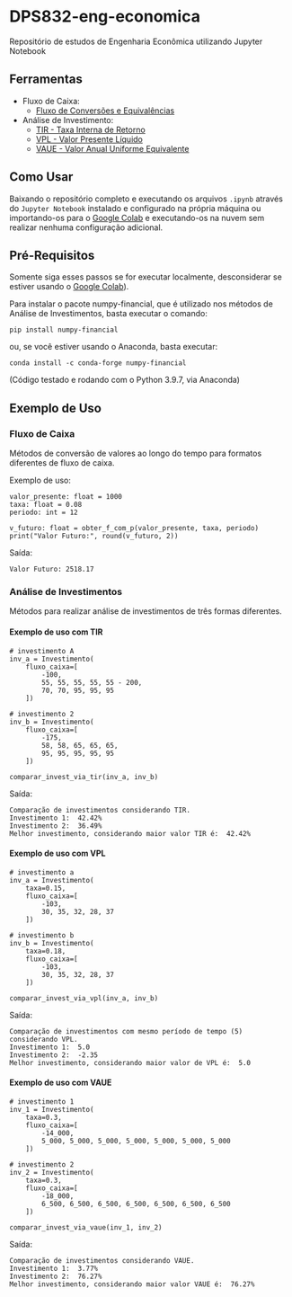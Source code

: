 # DPS832-eng-economica

Repositório de estudos de Engenharia Econômica utilizando Jupyter Notebook

## Ferramentas

* Fluxo de Caixa:
  * [Fluxo de Conversões e Equivalências](fluxo.ipynb)
* Análise de Investimento:
  * [TIR - Taxa Interna de Retorno](tir.ipynb)
  * [VPL - Valor Presente Líquido](vpl.ipynb)
  * [VAUE - Valor Anual Uniforme Equivalente](vaue.ipynb)

## Como Usar

Baixando o repositório completo e executando os arquivos `.ipynb` através do `Jupyter Notebook` instalado e configurado na própria máquina ou importando-os para o [Google Colab](https://colab.research.google.com/) e executando-os na nuvem sem realizar nenhuma configuração adicional.

## Pré-Requisitos

Somente siga esses passos se for executar localmente, desconsiderar se estiver usando o [Google Colab](https://colab.research.google.com/)).

Para instalar o pacote numpy-financial, que é utilizado nos métodos de Análise de Investimentos, basta executar o comando:

    pip install numpy-financial

ou, se você estiver usando o Anaconda, basta executar:

    conda install -c conda-forge numpy-financial

(Código testado e rodando com o Python 3.9.7, via Anaconda)

## Exemplo de Uso

### Fluxo de Caixa

Métodos de conversão de valores ao longo do tempo para formatos diferentes de fluxo de caixa.

Exemplo de uso:

    valor_presente: float = 1000
    taxa: float = 0.08
    periodo: int = 12

    v_futuro: float = obter_f_com_p(valor_presente, taxa, periodo)
    print("Valor Futuro:", round(v_futuro, 2))

Saída:

    Valor Futuro: 2518.17

### Análise de Investimentos

Métodos para realizar análise de investimentos de três formas diferentes.
  
#### Exemplo de uso com TIR

    # investimento A
    inv_a = Investimento(
        fluxo_caixa=[
            -100,
            55, 55, 55, 55, 55 - 200,
            70, 70, 95, 95, 95
        ])

    # investimento 2
    inv_b = Investimento(
        fluxo_caixa=[
            -175,
            58, 58, 65, 65, 65,
            95, 95, 95, 95, 95
        ])

    comparar_invest_via_tir(inv_a, inv_b)

Saída:

    Comparação de investimentos considerando TIR.
    Investimento 1:  42.42%
    Investimento 2:  36.49%
    Melhor investimento, considerando maior valor TIR é:  42.42%

#### Exemplo de uso com VPL

    # investimento a
    inv_a = Investimento(
        taxa=0.15,
        fluxo_caixa=[
            -103,
            30, 35, 32, 28, 37
        ])

    # investimento b
    inv_b = Investimento(
        taxa=0.18,
        fluxo_caixa=[
            -103,
            30, 35, 32, 28, 37
        ])

    comparar_invest_via_vpl(inv_a, inv_b)

Saída:

    Comparação de investimentos com mesmo período de tempo (5) considerando VPL.
    Investimento 1:  5.0
    Investimento 2:  -2.35
    Melhor investimento, considerando maior valor de VPL é:  5.0

#### Exemplo de uso com VAUE

    # investimento 1
    inv_1 = Investimento(
        taxa=0.3,
        fluxo_caixa=[
            -14_000,
            5_000, 5_000, 5_000, 5_000, 5_000, 5_000, 5_000
        ])

    # investimento 2
    inv_2 = Investimento(
        taxa=0.3,
        fluxo_caixa=[
            -18_000,
            6_500, 6_500, 6_500, 6_500, 6_500, 6_500, 6_500
        ])

    comparar_invest_via_vaue(inv_1, inv_2)

Saída:

    Comparação de investimentos considerando VAUE.
    Investimento 1:  3.77%
    Investimento 2:  76.27%
    Melhor investimento, considerando maior valor VAUE é:  76.27%
